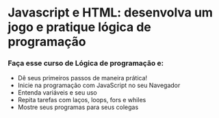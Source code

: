 # Javascript e HTML: desenvolva um jogo e pratique lógica de programação

### Faça esse curso de Lógica de programação e:

- Dê seus primeiros passos de maneira prática!
- Inicie na programação com JavaScript no seu Navegador
- Entenda variáveis e seu uso
- Repita tarefas com laços, loops, fors e whiles
- Mostre seus programas para seus colegas
